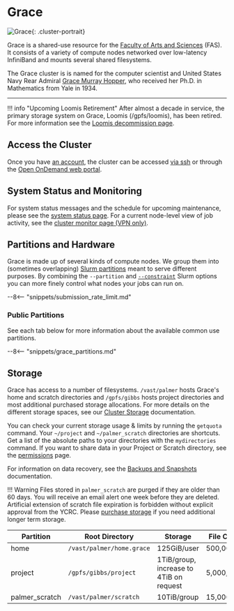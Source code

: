 # Grace


![Grace](/img/Grace-Hopper.jpg){: .cluster-portrait}

Grace is a shared-use resource for the [Faculty of Arts and Sciences](https://fas.yale.edu) (FAS). It consists of a variety of compute nodes networked over low-latency InfiniBand and mounts several shared filesystems.

The Grace cluster is is named for the computer scientist and United States Navy Rear Admiral [Grace Murray Hopper](https://en.wikipedia.org/wiki/Grace_Hopper), who received her Ph.D. in Mathematics from Yale in 1934.

- - -

!!! info "Upcoming Loomis Retirement"
    After almost a decade in service, the primary storage system on Grace, Loomis (/gpfs/loomis), has been retired. For more information see the [Loomis decommission page](/data/loomis-decommission).


## Access the Cluster

Once you have [an account](https://research.computing.yale.edu/support/hpc/account-request), the cluster can be accessed [via ssh](/clusters-at-yale/access) or through the [Open OnDemand web portal](/clusters-at-yale/access/ood/).

## System Status and Monitoring

For system status messages and the schedule for upcoming maintenance, please see the [system status page](https://research.computing.yale.edu/support/hpc/system-status). For a current node-level view of job activity, see the [cluster monitor page (VPN only)](http://cluster.ycrc.yale.edu/grace/).

## Partitions and Hardware

Grace is made up of several kinds of compute nodes. We group them into (sometimes overlapping) [Slurm partitions](/clusters-at-yale/job-scheduling) meant to serve different purposes. By combining the `--partition` and [`--constraint`](/clusters-at-yale/job-scheduling/resource-requests#features-and-constraints) Slurm options you can more finely control what nodes your jobs can run on.

--8<-- "snippets/submission_rate_limit.md"

### Public Partitions

See each tab below for more information about the available common use partitions.

--8<-- "snippets/grace_partitions.md"

## Storage

Grace has access to a number of filesystems. `/vast/palmer` hosts Grace's home and scratch directories and `/gpfs/gibbs` hosts project directories and most additional purchased storage allocations. For more details on the different storage spaces, see our [Cluster Storage](/data/hpc-storage) documentation.

You can check your current storage usage & limits by running the `getquota` command. Your `~/project` and `~/palmer_scratch` directories are shortcuts. Get a list of the absolute paths to your directories with the `mydirectories` command. If you want to share data in your Project or Scratch directory, see the [permissions](/data/permissions/) page.

For information on data recovery, see the [Backups and Snapshots](/data/backups) documentation.

!!! Warning
    Files stored in `palmer_scratch` are purged if they are older than 60 days. You will receive an email alert one week before they are deleted. Artificial extension of scratch file expiration is forbidden without explicit approval from the YCRC. Please [purchase storage](/data/#purchase-additional-storage) if you need additional longer term storage.

|Partition       | Root Directory            | Storage                                 | File Count | Backups | Snapshots | Notes |
|----------------|---------------------------|-----------------------------------------|------------|---------|-----------|-------|
| home           | `/vast/palmer/home.grace` | 125GiB/user                             | 500,000    | Yes     | >=2 days  |       |
| project        | `/gpfs/gibbs/project`     | 1TiB/group, increase to 4TiB on request | 5,000,000  | No      | >=2 days  |       |
| palmer_scratch | `/vast/palmer/scratch`    | 10TiB/group                             | 15,000,000 | No      | No        |       |

